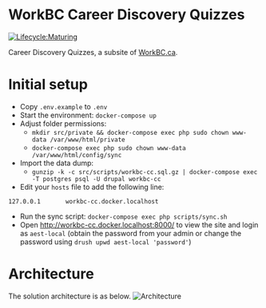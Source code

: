 WorkBC Career Discovery Quizzes
===============================

[![Lifecycle:Maturing](https://img.shields.io/badge/Lifecycle-Maturing-007EC6)](https://github.com/bcgov/workbc-cc)

Career Discovery Quizzes, a subsite of [WorkBC.ca](https://www.workbc.ca).
# Initial setup
- Copy `.env.example` to `.env`
- Start the environment: `docker-compose up`
- Adjust folder permissions:
  - `mkdir src/private && docker-compose exec php sudo chown www-data /var/www/html/private`
  - `docker-compose exec php sudo chown www-data /var/www/html/config/sync`
- Import the data dump:
  - `gunzip -k -c src/scripts/workbc-cc.sql.gz | docker-compose exec -T postgres psql -U drupal workbc-cc`
- Edit your `hosts` file to add the following line:
```
127.0.0.1       workbc-cc.docker.localhost
```
- Run the sync script: `docker-compose exec php scripts/sync.sh`
- Open http://workbc-cc.docker.localhost:8000/ to view the site and login as `aest-local` (obtain the password from your admin or change the password using `drush upwd aest-local 'password'`)
# Architecture
The solution architecture is as below.
![Architecture](https://user-images.githubusercontent.com/79226696/177882962-f257ef30-6751-4873-a6b3-e0cfffbd0df8.png)
